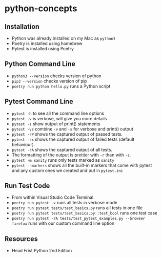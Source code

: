 # python-concepts
## Installation
- Python was already installed on my Mac as `python3`
- Poetry is installed using homebrew
- Pytest is installed using Poetry

## Python Command Line
- `python3 --version` checks version of python
- `pip3 --version` checks version of pip
- `poetry run python hello.py` runs a Python script

## Pytest Command Line
- `pytest -h` to see all the command line options
- `pytest -v` is verbose, will give you more details
- `pytest -s` show output of print() statements
- `pytest -vs` combine `-v` and `-s` for verbose and print() output
- `pytest -rP` shows the captured output of passed tests.
- `pytest -rx` shows the captured output of failed tests (default behaviour).
- `pytest -rA` shows the captured output of all tests.
- The formatting of the output is prettier with `-r` than with `-s`.
- `pytest -m sanity` runs only tests marked as `sanity`
- `pytest --markers` shows all the built-in markers that come with pytest and any custom ones we created and put in `pytest.ini`

## Run Test Code
- From within Visual Studio Code Terminal:
- `poetry run pytest -v` runs all tests in verbose mode
- `poetry run pytest tests/test_basics.py` runs all tests in one file
- `poetry run pytest tests/test_basics.py::test_bool` runs one test case
- `poetry run pytest -rA tests/test_pytest_examples.py --browser firefox` runs with our custom command line option

## Resources
- Head Frist Python 2nd Edition